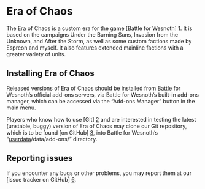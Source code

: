 Era of Chaos
================================================================================

The Era of Chaos is a custom era for the game [Battle for Wesnoth] [1].
It is based on the campaigns Under the Burning Suns, Invasion from the Unknown, 
and After the Storm, as well as some custom factions made by Espreon and myself. 
It also features extended mainline factions with a greater variety of units.

[1]: <https://www.wesnoth.org>

Installing Era of Chaos
--------------------------------------------------------------------------------
Released versions of Era of Chaos should be installed from Battle for Wesnoth’s
official add-ons servers, via Battle for Wesnoth’s built-in add-ons manager,
which can be accessed via the “Add-ons Manager” button in the main menu.

Players who know how to use [Git] [2] and are interested in testing the latest
(unstable, buggy) version of Era of Chaos may clone our Git repository, which is to
be found [on GitHub] [3], into Battle for Wesnoth’s
“[userdata][4]/data/add-ons/” directory.

[2]: <http://www.git-scm.com>
[3]: <https://github.com/bumbadadabum/Era_of_Chaos>
[4]: <http://wiki.wesnoth.org/EditingWesnoth#Where_is_my_user_data_directory.3F>

Reporting issues
--------------------------------------------------------------------------------
If you encounter any bugs or other problems, you may report them at our [issue
tracker on GitHub] [6].

[6]: <https://github.com/bumbadadabum/Era_of_Chaos/issues>
